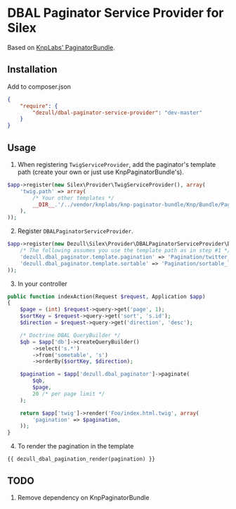 # DBAL Paginator Service Provider for Silex

Based on [KnpLabs' PaginatorBundle](https://github.com/KnpLabs/KnpPaginatorBundle).

## Installation

Add to composer.json

```json
{
    "require": {
        "dezull/dbal-paginator-service-provider": "dev-master"
    }
}
```

## Usage

1) When registering `TwigServiceProvider`, add the paginator's template path (create your own or just use KnpPaginatorBundle's).

```php
$app->register(new Silex\Provider\TwigServiceProvider(), array(
    'twig.path' => array(
        /* Your other templates */
        __DIR__.'/../vendor/knplabs/knp-paginator-bundle/Knp/Bundle/PaginatorBundle/Resources/views',
    ),
));
```

2) Register `DBALPaginatorServiceProvider`.

```php
$app->register(new Dezull\Silex\Provider\DBALPaginatorServiceProvider\DBALPaginatorServiceProvider(), array(
    /* The following assumes you use the template path as in step #1 */
    'dezull.dbal_paginator.template.pagination' => 'Pagination/twitter_bootstrap_pagination.html.twig',
    'dezull.dbal_paginator.template.sortable' => 'Pagination/sortable_link.html.twig',
));
```

3) In your controller

```php
public function indexAction(Request $request, Application $app)
{
    $page = (int) $request->query->get('page', 1);
    $sortKey = $request->query->get('sort', 's.id');
    $direction = $request->query->get('direction', 'desc');

    /* Doctrine DBAL QueryBuilder */
    $qb = $app['db']->createQueryBuilder()
        ->select('s.*')
        ->from('sometable', 's')
        ->orderBy($sortKey, $direction);

    $pagination = $app['dezull.dbal_paginator']->paginate(
        $qb,
        $page,
        20 /* per page limit */
    );

    return $app['twig']->render('Foo/index.html.twig', array(
        'pagination' => $pagination,
    ));
}
```

4) To render the pagination in the template

```twig
{{ dezull_dbal_pagination_render(pagination) }}
```
## TODO

1) Remove dependency on KnpPaginatorBundle
